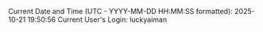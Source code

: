 Current Date and Time (UTC - YYYY-MM-DD HH:MM:SS formatted): 2025-10-21 19:50:56
Current User's Login: luckyaiman
